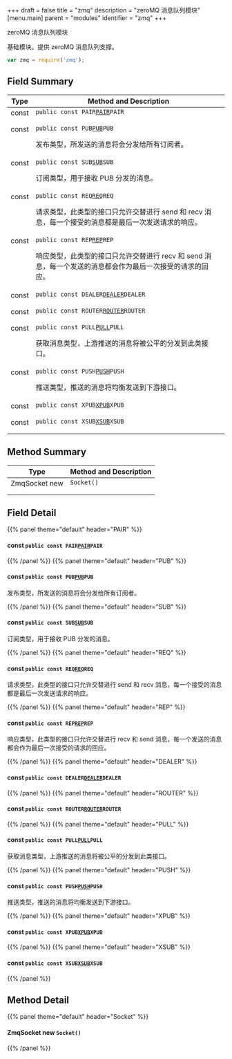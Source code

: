 +++
draft = false
title = "zmq"
description = "zeroMQ 消息队列模块"
[menu.main]
parent = "modules"
identifier = "zmq"
+++

zeroMQ 消息队列模块

基础模块。提供 zeroMQ 消息队列支撑。 
```js
var zmq = require('zmq');
```

## Field Summary

Type                           | Method and Description
-------------------------------|---------------------------------------------
const            | `public const PAIR`[`PAIR`](#d0/db9/namespacezmq_1a0cf582143f8ad1d5060ca44f84a196d6)`PAIR`<p></p>
const            | `public const PUB`[`PUB`](#d0/db9/namespacezmq_1a8938ece6c580ed6aeae2179368d599e5)`PUB`<p>发布类型，所发送的消息将会分发给所有订阅者。</p>
const            | `public const SUB`[`SUB`](#d0/db9/namespacezmq_1aabb3b82c6fd99038391fb98dfa76d9e3)`SUB`<p>订阅类型，用于接收 PUB 分发的消息。</p>
const            | `public const REQ`[`REQ`](#d0/db9/namespacezmq_1aa9dd85405c58c45a4238b730436c3240)`REQ`<p>请求类型，此类型的接口只允许交替进行 send 和 recv 消息，每一个接受的消息都是最后一次发送请求的响应。</p>
const            | `public const REP`[`REP`](#d0/db9/namespacezmq_1a145c41f4807ee98b45ec6442c4dc59e5)`REP`<p>响应类型，此类型的接口只允许交替进行 recv 和 send 消息，每一个发送的消息都会作为最后一次接受的请求的回应。</p>
const            | `public const DEALER`[`DEALER`](#d0/db9/namespacezmq_1addc34f8f986bc92870a796ecdb0b9f5e)`DEALER`<p></p>
const            | `public const ROUTER`[`ROUTER`](#d0/db9/namespacezmq_1add22d4fc7c01a63cd774d956e7844a76)`ROUTER`<p></p>
const            | `public const PULL`[`PULL`](#d0/db9/namespacezmq_1a33a170a80fc29d2a1df0e9f1f720dd0a)`PULL`<p>获取消息类型，上游推送的消息将被公平的分发到此类接口。</p>
const            | `public const PUSH`[`PUSH`](#d0/db9/namespacezmq_1a4ca198f5ea2eb66461b17ae36fe3462f)`PUSH`<p>推送类型，推送的消息将均衡发送到下游接口。</p>
const            | `public const XPUB`[`XPUB`](#d0/db9/namespacezmq_1aed994884371c1d20ee306ca462fa611c)`XPUB`<p></p>
const            | `public const XSUB`[`XSUB`](#d0/db9/namespacezmq_1a6094372845cbc9870023139aef124d77)`XSUB`<p></p>

## Method Summary

Type                           | Method and Description
-------------------------------|---------------------------------------------
ZmqSocket new            | `Socket()`<p></p>

## Field Detail

{{% panel theme="default" header="PAIR" %}}
#### **const** `public const PAIR`[`PAIR`](#d0/db9/namespacezmq_1a0cf582143f8ad1d5060ca44f84a196d6)`PAIR`

{{% /panel %}}
{{% panel theme="default" header="PUB" %}}
#### **const** `public const PUB`[`PUB`](#d0/db9/namespacezmq_1a8938ece6c580ed6aeae2179368d599e5)`PUB`

发布类型，所发送的消息将会分发给所有订阅者。

{{% /panel %}}
{{% panel theme="default" header="SUB" %}}
#### **const** `public const SUB`[`SUB`](#d0/db9/namespacezmq_1aabb3b82c6fd99038391fb98dfa76d9e3)`SUB`

订阅类型，用于接收 PUB 分发的消息。

{{% /panel %}}
{{% panel theme="default" header="REQ" %}}
#### **const** `public const REQ`[`REQ`](#d0/db9/namespacezmq_1aa9dd85405c58c45a4238b730436c3240)`REQ`

请求类型，此类型的接口只允许交替进行 send 和 recv 消息，每一个接受的消息都是最后一次发送请求的响应。

{{% /panel %}}
{{% panel theme="default" header="REP" %}}
#### **const** `public const REP`[`REP`](#d0/db9/namespacezmq_1a145c41f4807ee98b45ec6442c4dc59e5)`REP`

响应类型，此类型的接口只允许交替进行 recv 和 send 消息，每一个发送的消息都会作为最后一次接受的请求的回应。

{{% /panel %}}
{{% panel theme="default" header="DEALER" %}}
#### **const** `public const DEALER`[`DEALER`](#d0/db9/namespacezmq_1addc34f8f986bc92870a796ecdb0b9f5e)`DEALER`

{{% /panel %}}
{{% panel theme="default" header="ROUTER" %}}
#### **const** `public const ROUTER`[`ROUTER`](#d0/db9/namespacezmq_1add22d4fc7c01a63cd774d956e7844a76)`ROUTER`

{{% /panel %}}
{{% panel theme="default" header="PULL" %}}
#### **const** `public const PULL`[`PULL`](#d0/db9/namespacezmq_1a33a170a80fc29d2a1df0e9f1f720dd0a)`PULL`

获取消息类型，上游推送的消息将被公平的分发到此类接口。

{{% /panel %}}
{{% panel theme="default" header="PUSH" %}}
#### **const** `public const PUSH`[`PUSH`](#d0/db9/namespacezmq_1a4ca198f5ea2eb66461b17ae36fe3462f)`PUSH`

推送类型，推送的消息将均衡发送到下游接口。

{{% /panel %}}
{{% panel theme="default" header="XPUB" %}}
#### **const** `public const XPUB`[`XPUB`](#d0/db9/namespacezmq_1aed994884371c1d20ee306ca462fa611c)`XPUB`

{{% /panel %}}
{{% panel theme="default" header="XSUB" %}}
#### **const** `public const XSUB`[`XSUB`](#d0/db9/namespacezmq_1a6094372845cbc9870023139aef124d77)`XSUB`

{{% /panel %}}

## Method Detail

{{% panel theme="default" header="Socket" %}}
#### **ZmqSocket new** `Socket()`

{{% /panel %}}

<style>
  td {
    vertical-align: top;
  }
</style>